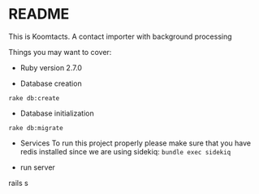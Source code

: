 # README

This is Koomtacts. A contact importer with background processing

Things you may want to cover:

* Ruby version 2.7.0

* Database creation

`rake db:create`

* Database initialization

`rake db:migrate`

* Services
To run this project properly please make sure that you have redis installed since we are using sidekiq:
`bundle exec sidekiq`

* run server

rails s


